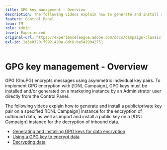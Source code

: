 ```yaml
---
title: GPG key management - Overview
description: The following videos explain how to generate and install a public/private key pair on a specified Campaign instance for the encryption of outbound data, as well as import and install a public key on a Campaign instance for the decryption of inbound data.
feature: Control Panel
team: TM
role: Admin
level: Experienced
original-url: https://experienceleague.adobe.com/docs/campaign-classic-learn/tutorials/administrating/control-panel-acc/gpg-key-management/gpg-key-management-overview.html
exl-id: 1a3e8320-f992-428a-8dc8-ba5429042751
---
```

# GPG key management - Overview

GPG (GnuPG) encrypts messages using asymmetric individual key pairs. To implement GPG encryption with [!DNL Campaign], GPG keys must be installed and/or generated on a marketing instance by an Administrator user directly from the Control Panel.

The following videos explain how to generate and install a public/private key pair on a specified [!DNL Campaign] instance for the encryption of outbound data, as well as import and install a public key on a [!DNL Campaign] instance for the decryption of inbound data.

* [Generating and installing GPG keys for data encryption](./generating-and-installing-gpg-keys-for-data-encryption.md)
* [Using a GPG key to encrypt data](./using-a-gpg-key-to-encrypt-data.md)
* [Decrypting data](./decrypting-data.md)
